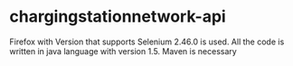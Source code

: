 # chargingstationnetwork-api

Firefox with Version that supports Selenium 2.46.0 is used. All the code is written in java language with version 1.5. Maven is necessary
